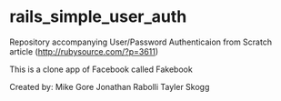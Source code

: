 rails_simple_user_auth
======================

Repository accompanying User/Password Authenticaion from Scratch article (http://rubysource.com/?p=3611)

This is a clone app of Facebook called Fakebook

Created by:
Mike Gore
Jonathan Rabolli
Tayler Skogg
